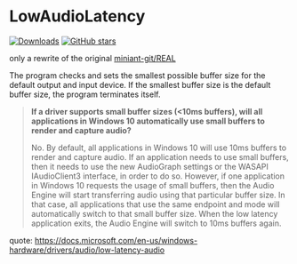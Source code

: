 # LowAudioLatency
[![Downloads][1]][2] [![GitHub stars][3]][4]

[1]: https://img.shields.io/github/downloads/spddl/LowAudioLatency/total.svg
[2]: https://github.com/spddl/LowAudioLatency/releases "Downloads"

[3]: https://img.shields.io/github/stars/spddl/LowAudioLatency.svg
[4]: https://github.com/spddl/LowAudioLatency/stargazers "GitHub stars"

only a rewrite of the original [miniant-git/REAL](https://github.com/miniant-git/REAL)

The program checks and sets the smallest possible buffer size for the default output and input device.
If the smallest buffer size is the default buffer size, the program terminates itself.

>**If a driver supports small buffer sizes (<10ms buffers), will all applications in Windows 10 automatically use small buffers to render and capture audio?**
>
>No. By default, all applications in Windows 10 will use 10ms buffers to render and capture audio. If an application needs to use small buffers, then it needs to use the new AudioGraph settings or the WASAPI IAudioClient3 interface, in order to do so. However, if one application in Windows 10 requests the usage of small buffers, then the Audio Engine will start transferring audio using that particular buffer size. In that case, all applications that use the same endpoint and mode will automatically switch to that small buffer size. When the low latency application exits, the Audio Engine will switch to 10ms buffers again.

quote: https://docs.microsoft.com/en-us/windows-hardware/drivers/audio/low-latency-audio